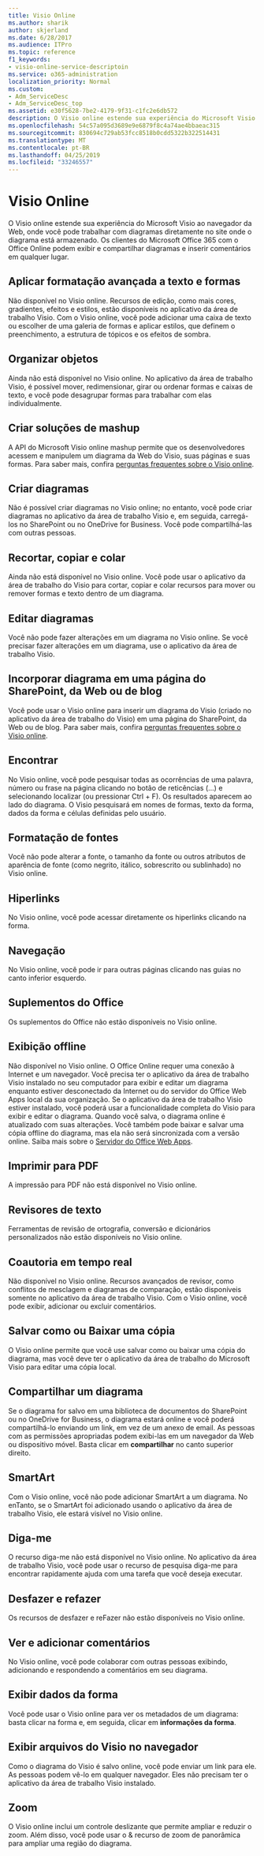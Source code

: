 ```yaml
---
title: Visio Online
ms.author: sharik
author: skjerland
ms.date: 6/28/2017
ms.audience: ITPro
ms.topic: reference
f1_keywords:
- visio-online-service-descriptoin
ms.service: o365-administration
localization_priority: Normal
ms.custom:
- Adm_ServiceDesc
- Adm_ServiceDesc_top
ms.assetid: e30f5628-7be2-4179-9f31-c1fc2e6db572
description: O Visio online estende sua experiência do Microsoft Visio ao navegador da Web, onde você pode trabalhar com diagramas diretamente no site onde o diagrama está armazenado. Os clientes do Microsoft Office 365 com o Office Online podem exibir e compartilhar diagramas e inserir comentários em qualquer lugar.
ms.openlocfilehash: 54c57a095d3689e9e6879f8c4a74ae4bbaeac315
ms.sourcegitcommit: 830694c729ab53fcc8518b0cdd5322b322514431
ms.translationtype: MT
ms.contentlocale: pt-BR
ms.lasthandoff: 04/25/2019
ms.locfileid: "33246557"
---
```

# <a name="visio-online"></a>Visio Online

O Visio online estende sua experiência do Microsoft Visio ao navegador da Web, onde você pode trabalhar com diagramas diretamente no site onde o diagrama está armazenado. Os clientes do Microsoft Office 365 com o Office Online podem exibir e compartilhar diagramas e inserir comentários em qualquer lugar.
  
## <a name="apply-rich-formatting-to-text-and-shapes"></a>Aplicar formatação avançada a texto e formas
<a name="BM_1"> </a>

Não disponível no Visio online. Recursos de edição, como mais cores, gradientes, efeitos e estilos, estão disponíveis no aplicativo da área de trabalho Visio. Com o Visio online, você pode adicionar uma caixa de texto ou escolher de uma galeria de formas e aplicar estilos, que definem o preenchimento, a estrutura de tópicos e os efeitos de sombra.
  
## <a name="arrange-objects"></a>Organizar objetos
<a name="BM_2"> </a>

Ainda não está disponível no Visio online. No aplicativo da área de trabalho Visio, é possível mover, redimensionar, girar ou ordenar formas e caixas de texto, e você pode desagrupar formas para trabalhar com elas individualmente. 
  
## <a name="build-mashup-solutions"></a>Criar soluções de mashup
<a name="BM_3"> </a>

A API do Microsoft Visio online mashup permite que os desenvolvedores acessem e manipulem um diagrama da Web do Visio, suas páginas e suas formas. Para saber mais, confira [perguntas frequentes sobre o Visio online](https://go.microsoft.com/fwlink/?linkid=825706).
  
## <a name="create-diagrams"></a>Criar diagramas
<a name="BM_4"> </a>

Não é possível criar diagramas no Visio online; no entanto, você pode criar diagramas no aplicativo da área de trabalho Visio e, em seguida, carregá-los no SharePoint ou no OneDrive for Business. Você pode compartilhá-las com outras pessoas.
  
## <a name="cut-copy-and-paste"></a>Recortar, copiar e colar
<a name="BM_5"> </a>

Ainda não está disponível no Visio online. Você pode usar o aplicativo da área de trabalho do Visio para cortar, copiar e colar recursos para mover ou remover formas e texto dentro de um diagrama.
  
## <a name="edit-diagrams"></a>Editar diagramas
<a name="BM_6"> </a>

Você não pode fazer alterações em um diagrama no Visio online. Se você precisar fazer alterações em um diagrama, use o aplicativo da área de trabalho Visio.
  
## <a name="embed-diagram-in-a-sharepoint-web-or-blog-page"></a>Incorporar diagrama em uma página do SharePoint, da Web ou de blog
<a name="BM_7"> </a>

Você pode usar o Visio online para inserir um diagrama do Visio (criado no aplicativo da área de trabalho do Visio) em uma página do SharePoint, da Web ou de blog. Para saber mais, confira [perguntas frequentes sobre o Visio online](https://go.microsoft.com/fwlink/?linkid=825706).
  
## <a name="find"></a>Encontrar
<a name="BM_8"> </a>

No Visio online, você pode pesquisar todas as ocorrências de uma palavra, número ou frase na página clicando no botão de reticências (...) e selecionando localizar (ou pressionar Ctrl + F). Os resultados aparecem ao lado do diagrama. O Visio pesquisará em nomes de formas, texto da forma, dados da forma e células definidas pelo usuário.
  
## <a name="font-formatting"></a>Formatação de fontes
<a name="BM_9"> </a>

Você não pode alterar a fonte, o tamanho da fonte ou outros atributos de aparência de fonte (como negrito, itálico, sobrescrito ou sublinhado) no Visio online.
  
## <a name="hyperlinks"></a>Hiperlinks
<a name="BM_10"> </a>

No Visio online, você pode acessar diretamente os hiperlinks clicando na forma.
  
## <a name="navigation"></a>Navegação
<a name="BM_11"> </a>

No Visio online, você pode ir para outras páginas clicando nas guias no canto inferior esquerdo.
  
## <a name="office-add-ins"></a>Suplementos do Office
<a name="BM_12"> </a>

Os suplementos do Office não estão disponíveis no Visio online.
  
## <a name="offline-viewing"></a>Exibição offline
<a name="BM_13"> </a>

Não disponível no Visio online. O Office Online requer uma conexão à Internet e um navegador. Você precisa ter o aplicativo da área de trabalho Visio instalado no seu computador para exibir e editar um diagrama enquanto estiver desconectado da Internet ou do servidor do Office Web Apps local da sua organização. Se o aplicativo da área de trabalho Visio estiver instalado, você poderá usar a funcionalidade completa do Visio para exibir e editar o diagrama. Quando você salva, o diagrama online é atualizado com suas alterações. Você também pode baixar e salvar uma cópia offline do diagrama, mas ela não será sincronizada com a versão online. Saiba mais sobre o [Servidor do Office Web Apps](https://technet.microsoft.com/library/ff431685.aspx).
  
## <a name="print-to-pdf"></a>Imprimir para PDF
<a name="BM_14"> </a>

A impressão para PDF não está disponível no Visio online.
  
## <a name="proofing-tools"></a>Revisores de texto
<a name="BM_15"> </a>

Ferramentas de revisão de ortografia, conversão e dicionários personalizados não estão disponíveis no Visio online.
  
## <a name="real-time-co-authoring"></a>Coautoria em tempo real
<a name="BM_16"> </a>

Não disponível no Visio online. Recursos avançados de revisor, como conflitos de mesclagem e diagramas de comparação, estão disponíveis somente no aplicativo da área de trabalho Visio. Com o Visio online, você pode exibir, adicionar ou excluir comentários.
  
## <a name="save-as-or-download-a-copy"></a>Salvar como ou Baixar uma cópia
<a name="BM_17"> </a>

O Visio online permite que você use salvar como ou baixar uma cópia do diagrama, mas você deve ter o aplicativo da área de trabalho do Microsoft Visio para editar uma cópia local.
  
## <a name="share-a-diagram"></a>Compartilhar um diagrama
<a name="BM_18"> </a>

Se o diagrama for salvo em uma biblioteca de documentos do SharePoint ou no OneDrive for Business, o diagrama estará online e você poderá compartilhá-lo enviando um link, em vez de um anexo de email. As pessoas com as permissões apropriadas podem exibi-las em um navegador da Web ou dispositivo móvel. Basta clicar em **compartilhar** no canto superior direito. 
  
## <a name="smartart"></a>SmartArt
<a name="BM_19"> </a>

Com o Visio online, você não pode adicionar SmartArt a um diagrama. No enTanto, se o SmartArt foi adicionado usando o aplicativo da área de trabalho Visio, ele estará visível no Visio online.
  
## <a name="tell-me"></a>Diga-me
<a name="BM_20"> </a>

O recurso diga-me não está disponível no Visio online. No aplicativo da área de trabalho Visio, você pode usar o recurso de pesquisa diga-me para encontrar rapidamente ajuda com uma tarefa que você deseja executar.
  
## <a name="undo-and-redo"></a>Desfazer e refazer
<a name="BM_21"> </a>

Os recursos de desfazer e reFazer não estão disponíveis no Visio online.
  
## <a name="view-and-add-comments"></a>Ver e adicionar comentários
<a name="BM_22"> </a>

 No Visio online, você pode colaborar com outras pessoas exibindo, adicionando e respondendo a comentários em seu diagrama. 
  
## <a name="view-shape-data"></a>Exibir dados da forma
<a name="BM_23"> </a>

Você pode usar o Visio online para ver os metadados de um diagrama: basta clicar na forma e, em seguida, clicar em **informações da forma**.
  
## <a name="view-visio-files-in-the-browser"></a>Exibir arquivos do Visio no navegador
<a name="BM_24"> </a>

Como o diagrama do Visio é salvo online, você pode enviar um link para ele. As pessoas podem vê-lo em qualquer navegador. Eles não precisam ter o aplicativo da área de trabalho Visio instalado.
  
## <a name="zoom"></a>Zoom
<a name="BM_25"> </a>

O Visio online inclui um controle deslizante que permite ampliar e reduzir o zoom. Além disso, você pode usar o &amp; recurso de zoom de panorâmica para ampliar uma região do diagrama.
  

